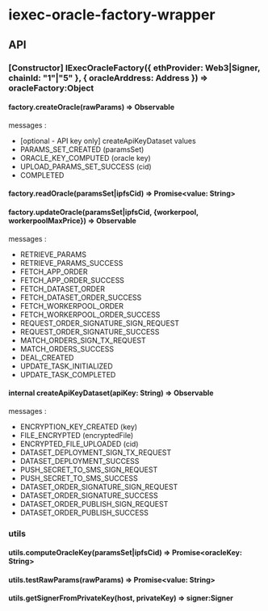 # iexec-oracle-factory-wrapper

## API

### \[Constructor\] IExecOracleFactory({ ethProvider: Web3|Signer, chainId: "1"|"5" }, { oracleArddress: Address }) => oracleFactory:Object

#### factory.createOracle(rawParams) => Observable

messages :

- \[optional - API key only\] createApiKeyDataset values
- PARAMS_SET_CREATED (paramsSet)
- ORACLE_KEY_COMPUTED (oracle key)
- UPLOAD_PARAMS_SET_SUCCESS (cid)
- COMPLETED

#### factory.readOracle(paramsSet|ipfsCid) => Promise\<value: String\>

#### factory.updateOracle(paramsSet|ipfsCid, {workerpool, workerpoolMaxPrice}) => Observable

messages :

- RETRIEVE_PARAMS
- RETRIEVE_PARAMS_SUCCESS
- FETCH_APP_ORDER
- FETCH_APP_ORDER_SUCCESS
- FETCH_DATASET_ORDER
- FETCH_DATASET_ORDER_SUCCESS
- FETCH_WORKERPOOL_ORDER
- FETCH_WORKERPOOL_ORDER_SUCCESS
- REQUEST_ORDER_SIGNATURE_SIGN_REQUEST
- REQUEST_ORDER_SIGNATURE_SUCCESS
- MATCH_ORDERS_SIGN_TX_REQUEST
- MATCH_ORDERS_SUCCESS
- DEAL_CREATED
- UPDATE_TASK_INITIALIZED
- UPDATE_TASK_COMPLETED

#### internal createApiKeyDataset(apiKey: String) => Observable

messages :

- ENCRYPTION_KEY_CREATED (key)
- FILE_ENCRYPTED (encryptedFile)
- ENCRYPTED_FILE_UPLOADED (cid)
- DATASET_DEPLOYMENT_SIGN_TX_REQUEST
- DATASET_DEPLOYMENT_SUCCESS
- PUSH_SECRET_TO_SMS_SIGN_REQUEST
- PUSH_SECRET_TO_SMS_SUCCESS
- DATASET_ORDER_SIGNATURE_SIGN_REQUEST
- DATASET_ORDER_SIGNATURE_SUCCESS
- DATASET_ORDER_PUBLISH_SIGN_REQUEST
- DATASET_ORDER_PUBLISH_SUCCESS

### utils

#### utils.computeOracleKey(paramsSet|ipfsCid) => Promise\<oracleKey: String\>

#### utils.testRawParams(rawParams) => Promise\<value: String\>

#### utils.getSignerFromPrivateKey(host, privateKey) => signer:Signer
